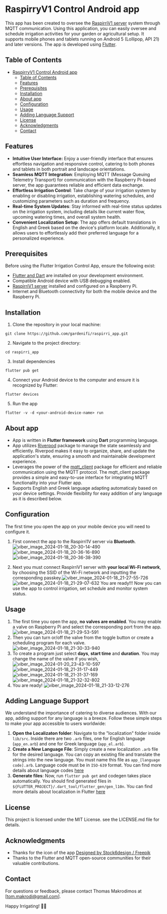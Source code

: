 # RaspirryV1 Control Android app

This app has been created to oversee the [RaspirriV1 server](https://github.com/gardenifi/raspirri_server) system through MQTT communication. Using this application, you can easily oversee and schedule irrigation activities for your garden or agricultural setup. It supports mobile phones and tablets running on Android 5 (Lollipop, API 21) and later versions. The app is developed using [Flutter](https://flutter.dev/).

## Table of Contents
- [RaspirryV1 Control Android app](#raspirryv1-control-android-app)
  - [Table of Contents](#table-of-contents)
  - [Features](#features)
  - [Prerequisites](#prerequisites)
  - [Installation](#installation)
  - [About app](#about-app)
  - [Configuration](#configuration)
  - [Usage](#usage)
  - [Adding Language Support](#adding-language-support)
  - [License](#license)
  - [Acknowledgments](#acknowledgments)
  - [Contact](#contact)

## Features

-   **Intuitive User Interface:** Enjoy a user-friendly interface that ensures effortless navigation and responsive control, catering to both phones and tablets in both portrait and landscape orientations.
-   **Seamless MQTT Integration**: Employing MQTT (Message Queuing Telemetry Transport) for communication with the Raspberry Pi-based server, the app guarantees reliable and efficient data exchange.
-   **Effortless Irrigation Control**: Take charge of your irrigation system by enabling or disabling irrigation, establishing watering schedules, and customizing parameters such as duration and frequency.
-   **Real-time System Updates**: Stay informed with real-time status updates on the irrigation system, including details like current water flow, upcoming watering times, and overall system health.
-   **Convenient Localization Setup**: The app offers default translations in English and Greek based on the device's platform locale. Additionally, it allows users to effortlessly add their preferred language for a personalized experience.

## Prerequisites
Before using the Flutter Irrigation Control App, ensure the following exist:
- [Flutter and Dart](https://docs.flutter.dev/get-started/install) are installed on your development environment.
- Compatible Android device with USB debugging enabled.
- [RaspirriV1 server](https://github.com/gardenifi/raspirri_server/tree/main) installed and configured on a Raspberry Pi.
- Internet and Bluetooth connectivity for both the mobile device and the Raspberry Pi.

## Installation
1. Clone the repository in your local machine:
```
git clone https://github.com/gardenifi/raspirri_app.git
```
2. Navigate to the project directory:
```
cd raspirri_app
```
3. Install dependencies
```
flutter pub get
```
4. Connect your Android device to the computer and ensure it is recognized by Flutter:
```
flutter devices
```
5. Run the app
```
flutter -v -d <your-android-device-name> run
```
## About app
- App is written in **Flutter framework** using **Dart** programming language.
- App utilizes [Riverpod](https://riverpod.dev/) package to manage the state seamlessly and efficiently. Riverpod makes it easy to organize, share, and update the application's state, ensuring a smooth and maintainable development experience.
- Leverages the power of the [mqtt_client](https://pub.dev/packages/mqtt_client) package for efficient and reliable communication using the MQTT protocol. The mqtt_client package provides a simple and easy-to-use interface for integrating MQTT functionality into your Flutter app.
- Supports English and Greek language adapting automaticaly based on your device settings. Provide flexibility for easy addition of any language as it is described below.

## Configuration
The first time you open the app on your mobile device you will need to configure it.
1. First connect the app to the Raspirri1V server via **Bluetooth**.
![viber_image_2024-01-18_20-30-14-490](https://github.com/makis73/readmeTest/assets/39548053/f4b17b5e-d37e-4c8a-92f6-62c519633fed) ![viber_image_2024-01-18_20-36-16-890](https://github.com/makis73/readmeTest/assets/39548053/9ab57735-9b21-49a4-a232-a1b95d7a0bbf) ![viber_image_2024-01-18_20-36-38-390](https://github.com/makis73/readmeTest/assets/39548053/30c5417b-5302-4cc4-bc36-507e8eac3e0f)

2. Next you must connect RaspirriV1 server with **your local Wi-Fi network**, by choosing the SSID of the Wi-Fi network and inputting the corresponding passkey.![viber_image_2024-01-18_21-27-55-726](https://github.com/makis73/readmeTest/assets/39548053/abc134ba-64d4-4d5c-b84a-b73e225685cf)  ![viber_image_2024-01-18_21-29-07-632](https://github.com/makis73/readmeTest/assets/39548053/e8b739c3-e812-4f7d-8fbc-7f630c36b894)
You are ready!!! Now you can use the app to control irrigation, set schedule and monitor system status.

## Usage
1. The first time you open the app, **no valves are enabled**. You may enable a valve on Raspberry Pi and select the corresponding port from the app.
  ![viber_image_2024-01-18_21-29-53-591](https://github.com/makis73/readmeTest/assets/39548053/75c897ef-9ed0-49ce-a412-f3533bd4fcab)
2. Then you can turn or/off the valve from the toggle button or create a scheduling program for each valve.
   ![viber_image_2024-01-18_21-30-33-940](https://github.com/makis73/readmeTest/assets/39548053/4833395d-4b94-4ee0-81a5-e7a1f8e03514)
4. To create a program just select **days**, **start time** and **duration**. You may change the name of the valve if you wish,
   ![viber_image_2024-01-20_23-43-10-597](https://github.com/makis73/readmeTest/assets/39548053/2bf36502-29ad-4572-a22b-f1188c658fa6) ![viber_image_2024-01-18_21-31-17-449](https://github.com/makis73/readmeTest/assets/39548053/0ba6b5b1-5186-4127-8769-4df3da16bc60) ![viber_image_2024-01-18_21-31-37-169](https://github.com/makis73/readmeTest/assets/39548053/25f3d232-d1e6-4b4a-a099-5fd9739b8413) ![viber_image_2024-01-18_21-32-32-802](https://github.com/makis73/readmeTest/assets/39548053/73b34673-8e9d-4456-8a4c-d33661adb6f5)
5. You are ready!
   ![viber_image_2024-01-18_21-33-12-276](https://github.com/makis73/readmeTest/assets/39548053/6f9f1e74-c109-4adb-9e9f-b124b7e7172f)

## Adding Language Support
We understand the importance of catering to diverse audiences. With our app, adding support for any language is a breeze. Follow these simple steps to make your app accessible to users worldwide:
1. **Open the Localizaton folder**:
   Navigate to the "localization" folder inside `lib/src`. Inside there are two `.arb` files, one for English language (`app_en.arb`) and one for Greek language (`app_el.arb`).
2. **Create a New Language File**:
   Simply create a new localization `.arb` file for the desired language. You can copy an existing file and translate the strings into the new language. You must name this file as `app_[language code].arb`. Language code must be in `ISO-639` format. You can find more details about language codes [here](https://en.wikipedia.org/wiki/List_of_ISO_639_language_codes)
3. **Generate files**:
  Now, run `flutter pub get` and codegen takes place automatically. You should find generated files in `${FLUTTER_PROJECT}/.dart_tool/flutter_gen/gen_l10n`.
  You can find more details about localization in Flutter [here](https://docs.flutter.dev/ui/accessibility-and-internationalization/internationalization#adding-your-own-localized-messages)

## License
This project is licensed under the MIT License. see the LICENSE.md file for details.

## Acknowledgments
- Thanks for the icon of the app <a href="http://www.freepik.com">Designed by Stock6design / Freepik</a>
- Thanks to the Flutter and MQTT open-source communities for their valuable contributions.

## Contact
For questions or feedback, please contact Thomas Makrodimos at [tom.makrodi@gmail.com].

Happy Irrigating! 🌱💧
